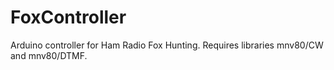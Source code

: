 # FoxController
Arduino controller for Ham Radio Fox Hunting.
Requires libraries mnv80/CW and mnv80/DTMF.
